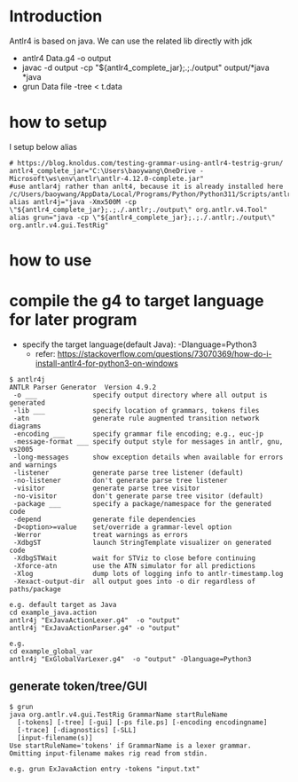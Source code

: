 # Introduction
Antlr4 is based on java. We can use the related lib directly with jdk

- antlr4 Data.g4 -o output
- javac -d output -cp "${antlr4_complete_jar};.;./output" output/*java *java
- grun  Data file -tree < t.data

# how to setup
I setup below alias
```
# https://blog.knoldus.com/testing-grammar-using-antlr4-testrig-grun/
antlr4_complete_jar="C:\Users\baoywang\OneDrive - Microsoft\ws\env\antlr\antlr-4.12.0-complete.jar"
#use antlar4j rather than anlt4, because it is already installed here /c/Users/baoywang/AppData/Local/Programs/Python/Python311/Scripts/antlr4
alias antlr4j="java -Xmx500M -cp \"${antlr4_complete_jar};.;./.antlr;./output\" org.antlr.v4.Tool"
alias grun="java -cp \"${antlr4_complete_jar};.;./.antlr;./output\" org.antlr.v4.gui.TestRig"
```

# how to use 
# compile the g4 to target language for later program
- specify the target language(default Java): -Dlanguage=Python3
  - refer: https://stackoverflow.com/questions/73070369/how-do-i-install-antlr4-for-python3-on-windows

```
$ antlr4j
ANTLR Parser Generator  Version 4.9.2
 -o ___              specify output directory where all output is generated
 -lib ___            specify location of grammars, tokens files
 -atn                generate rule augmented transition network diagrams
 -encoding ___       specify grammar file encoding; e.g., euc-jp
 -message-format ___ specify output style for messages in antlr, gnu, vs2005
 -long-messages      show exception details when available for errors and warnings
 -listener           generate parse tree listener (default)
 -no-listener        don't generate parse tree listener
 -visitor            generate parse tree visitor
 -no-visitor         don't generate parse tree visitor (default)
 -package ___        specify a package/namespace for the generated code
 -depend             generate file dependencies
 -D<option>=value    set/override a grammar-level option
 -Werror             treat warnings as errors
 -XdbgST             launch StringTemplate visualizer on generated code
 -XdbgSTWait         wait for STViz to close before continuing
 -Xforce-atn         use the ATN simulator for all predictions
 -Xlog               dump lots of logging info to antlr-timestamp.log
 -Xexact-output-dir  all output goes into -o dir regardless of paths/package

e.g. default target as Java
cd example_java.action
antlr4j "ExJavaActionLexer.g4"  -o "output"
antlr4j "ExJavaActionParser.g4" -o "output"

e.g. 
cd example_global_var
antlr4j "ExGlobalVarLexer.g4"  -o "output" -Dlanguage=Python3 
```

## generate token/tree/GUI
```
$ grun
java org.antlr.v4.gui.TestRig GrammarName startRuleName
  [-tokens] [-tree] [-gui] [-ps file.ps] [-encoding encodingname]
  [-trace] [-diagnostics] [-SLL]
  [input-filename(s)]
Use startRuleName='tokens' if GrammarName is a lexer grammar.
Omitting input-filename makes rig read from stdin.

e.g. grun ExJavaAction entry -tokens "input.txt"
```

